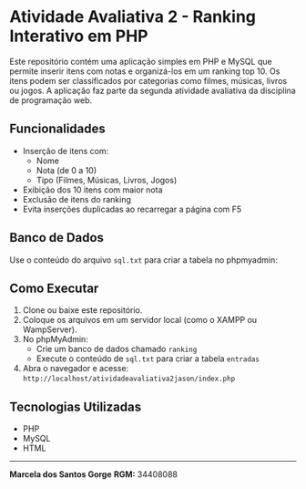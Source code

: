 # Atividade Avaliativa 2 - Ranking Interativo em PHP

Este repositório contém uma aplicação simples em PHP e MySQL que permite inserir itens com notas e organizá-los em um ranking top 10. Os itens podem ser classificados por categorias como filmes, músicas, livros ou jogos. A aplicação faz parte da segunda atividade avaliativa da disciplina de programação web.

## Funcionalidades

* Inserção de itens com:
    * Nome
    * Nota (de 0 a 10)
    * Tipo (Filmes, Músicas, Livros, Jogos)
* Exibição dos 10 itens com maior nota
* Exclusão de itens do ranking
* Evita inserções duplicadas ao recarregar a página com F5

## Banco de Dados

Use o conteúdo do arquivo `sql.txt` para criar a tabela no phpmyadmin:

## Como Executar

1.  Clone ou baixe este repositório.
2.  Coloque os arquivos em um servidor local (como o XAMPP ou WampServer).
3.  No phpMyAdmin:
    * Crie um banco de dados chamado `ranking`
    * Execute o conteúdo de `sql.txt` para criar a tabela `entradas`
4.  Abra o navegador e acesse: `http://localhost/atividadeavaliativa2jason/index.php`

## Tecnologias Utilizadas

* PHP
* MySQL
* HTML

---

**Marcela dos Santos Gorge**
**RGM:** 34408088
